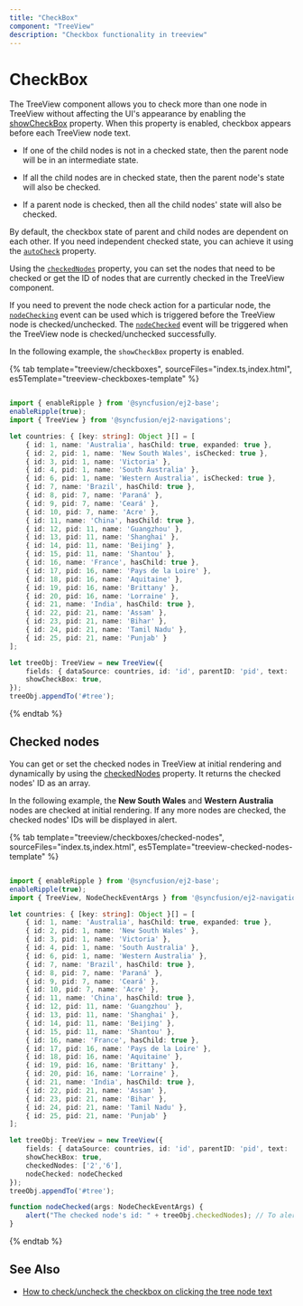 ```yaml
---
title: "CheckBox"
component: "TreeView"
description: "Checkbox functionality in treeview"
---
```


# CheckBox

The TreeView component allows you to check more than one node in TreeView without affecting the UI's appearance by enabling the [showCheckBox](../api/treeview#showcheckbox) property. When this property is enabled, checkbox appears before each TreeView node text.

* If one of the child nodes is not in a checked state, then the parent node will be in an intermediate state.

* If all the child nodes are in checked state, then the parent node's state will also be checked.

* If a parent node is checked, then all the child nodes' state will also be checked.

By default, the checkbox state of parent and child nodes are dependent on each other. If you need independent checked state, you can achieve it using the [`autoCheck`](../api/treeview#autocheck) property.

Using the [`checkedNodes`](../api/treeview#checkednodes) property, you can set the nodes that need to be checked or get the ID of nodes that are currently checked in the TreeView component.

If you need to prevent the node check action for a particular node, the [`nodeChecking`](../api/treeview#nodechecking) event can be used which is triggered before the TreeView node is checked/unchecked. The [`nodeChecked`](../api/treeview#nodechecked) event will be triggered when the TreeView node is checked/unchecked successfully.

In the following example, the `showCheckBox` property is enabled.

{% tab template="treeview/checkboxes", sourceFiles="index.ts,index.html", es5Template="treeview-checkboxes-template" %}

```typescript

import { enableRipple } from '@syncfusion/ej2-base';
enableRipple(true);
import { TreeView } from '@syncfusion/ej2-navigations';

let countries: { [key: string]: Object }[] = [
    { id: 1, name: 'Australia', hasChild: true, expanded: true },
    { id: 2, pid: 1, name: 'New South Wales', isChecked: true },
    { id: 3, pid: 1, name: 'Victoria' },
    { id: 4, pid: 1, name: 'South Australia' },
    { id: 6, pid: 1, name: 'Western Australia', isChecked: true },
    { id: 7, name: 'Brazil', hasChild: true },
    { id: 8, pid: 7, name: 'Paraná' },
    { id: 9, pid: 7, name: 'Ceará' },
    { id: 10, pid: 7, name: 'Acre' },
    { id: 11, name: 'China', hasChild: true },
    { id: 12, pid: 11, name: 'Guangzhou' },
    { id: 13, pid: 11, name: 'Shanghai' },
    { id: 14, pid: 11, name: 'Beijing' },
    { id: 15, pid: 11, name: 'Shantou' },
    { id: 16, name: 'France', hasChild: true },
    { id: 17, pid: 16, name: 'Pays de la Loire' },
    { id: 18, pid: 16, name: 'Aquitaine' },
    { id: 19, pid: 16, name: 'Brittany' },
    { id: 20, pid: 16, name: 'Lorraine' },
    { id: 21, name: 'India', hasChild: true },
    { id: 22, pid: 21, name: 'Assam' },
    { id: 23, pid: 21, name: 'Bihar' },
    { id: 24, pid: 21, name: 'Tamil Nadu' },
    { id: 25, pid: 21, name: 'Punjab' }
];

let treeObj: TreeView = new TreeView({
    fields: { dataSource: countries, id: 'id', parentID: 'pid', text: 'name', hasChildren: 'hasChild' },
    showCheckBox: true,
});
treeObj.appendTo('#tree');

```

{% endtab %}

## Checked nodes

You can get or set the checked nodes in TreeView at initial rendering and dynamically by using the [checkedNodes](../api/treeview#checkednodes) property. It returns the checked nodes' ID as an array.

In the following example, the **New South Wales** and **Western Australia** nodes are checked at initial rendering. If any more nodes are checked, the checked nodes' IDs will be displayed in alert.

{% tab template="treeview/checkboxes/checked-nodes", sourceFiles="index.ts,index.html", es5Template="treeview-checked-nodes-template" %}

```typescript

import { enableRipple } from '@syncfusion/ej2-base';
enableRipple(true);
import { TreeView, NodeCheckEventArgs } from '@syncfusion/ej2-navigations';

let countries: { [key: string]: Object }[] = [
    { id: 1, name: 'Australia', hasChild: true, expanded: true },
    { id: 2, pid: 1, name: 'New South Wales' },
    { id: 3, pid: 1, name: 'Victoria' },
    { id: 4, pid: 1, name: 'South Australia' },
    { id: 6, pid: 1, name: 'Western Australia' },
    { id: 7, name: 'Brazil', hasChild: true },
    { id: 8, pid: 7, name: 'Paraná' },
    { id: 9, pid: 7, name: 'Ceará' },
    { id: 10, pid: 7, name: 'Acre' },
    { id: 11, name: 'China', hasChild: true },
    { id: 12, pid: 11, name: 'Guangzhou' },
    { id: 13, pid: 11, name: 'Shanghai' },
    { id: 14, pid: 11, name: 'Beijing' },
    { id: 15, pid: 11, name: 'Shantou' },
    { id: 16, name: 'France', hasChild: true },
    { id: 17, pid: 16, name: 'Pays de la Loire' },
    { id: 18, pid: 16, name: 'Aquitaine' },
    { id: 19, pid: 16, name: 'Brittany' },
    { id: 20, pid: 16, name: 'Lorraine' },
    { id: 21, name: 'India', hasChild: true },
    { id: 22, pid: 21, name: 'Assam' },
    { id: 23, pid: 21, name: 'Bihar' },
    { id: 24, pid: 21, name: 'Tamil Nadu' },
    { id: 25, pid: 21, name: 'Punjab' }
];

let treeObj: TreeView = new TreeView({
    fields: { dataSource: countries, id: 'id', parentID: 'pid', text: 'name', hasChildren: 'hasChild' },
    showCheckBox: true,
    checkedNodes: ['2','6'],
    nodeChecked: nodeChecked
});
treeObj.appendTo('#tree');

function nodeChecked(args: NodeCheckEventArgs) {
    alert("The checked node's id: " + treeObj.checkedNodes); // To alert the checked node's id.
}

```

{% endtab %}

## See Also

* [How to check/uncheck the checkbox on clicking the tree node text](./how-to/check-uncheck-the-checkbox-on-clicking-the-tree-node-text)